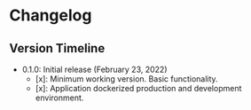 
# Changelog

## Version Timeline

- 0.1.0: Initial release (February 23, 2022)
    - [x]: Minimum working version. Basic functionality.
    - [x]: Application dockerized production and development environment.
